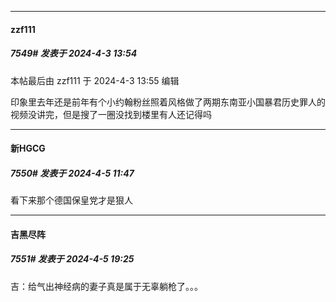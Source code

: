 ﻿
*****

####  zzf111  
##### 7549#       发表于 2024-4-3 13:54

 本帖最后由 zzf111 于 2024-4-3 13:55 编辑 

印象里去年还是前年有个小约翰粉丝照着风格做了两期东南亚小国暴君历史罪人的视频没讲完，但是搜了一圈没找到楼里有人还记得吗


*****

####  新HGCG  
##### 7550#       发表于 2024-4-5 11:47

看下来那个德国保皇党才是狠人


*****

####  吉黑尽阵  
##### 7551#       发表于 2024-4-5 19:25

吉：给气出神经病的妻子真是属于无辜躺枪了。。。

